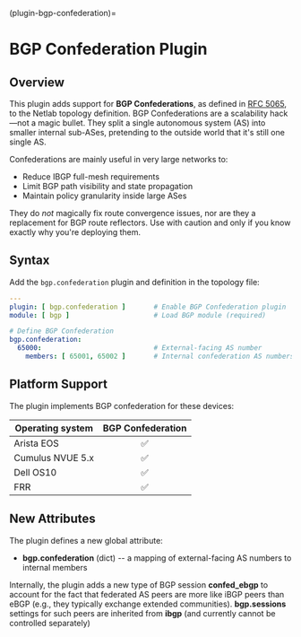 (plugin-bgp-confederation)=
# BGP Confederation Plugin

## Overview

This plugin adds support for **BGP Confederations**, as defined in [RFC 5065](https://datatracker.ietf.org/doc/html/rfc5065), to the Netlab topology definition. BGP Confederations are a scalability hack—not a magic bullet. They split a single autonomous system (AS) into smaller internal sub-ASes, pretending to the outside world that it's still one single AS.

Confederations are mainly useful in very large networks to:
- Reduce IBGP full-mesh requirements
- Limit BGP path visibility and state propagation
- Maintain policy granularity inside large ASes

They do *not* magically fix route convergence issues, nor are they a replacement for BGP route reflectors. Use with caution and only if you know exactly why you're deploying them.

## Syntax

Add the `bgp.confederation` plugin and definition in the topology file:

```yaml
---
plugin: [ bgp.confederation ]       # Enable BGP Confederation plugin
module: [ bgp ]                     # Load BGP module (required)

# Define BGP Confederation
bgp.confederation:
  65000:                            # External-facing AS number
    members: [ 65001, 65002 ]       # Internal confederation AS numbers
```
## Platform Support

The plugin implements BGP confederation for these devices:

| Operating system    | BGP Confederation |
|---------------------|:-----------------:|
| Arista EOS          |        ✅         |
| Cumulus NVUE 5.x    |        ✅         |
| Dell OS10           |        ✅         |
| FRR                 |        ✅         |

## New Attributes

The plugin defines a new global attribute: 

* **bgp.confederation** (dict) -- a mapping of external-facing AS numbers to internal members

Internally, the plugin adds a new type of BGP session **confed_ebgp** to account for the fact that federated AS peers are more like iBGP peers than eBGP (e.g., they typically exchange extended communities).
**bgp.sessions** settings for such peers are inherited from **ibgp** (and currently cannot be controlled separately)